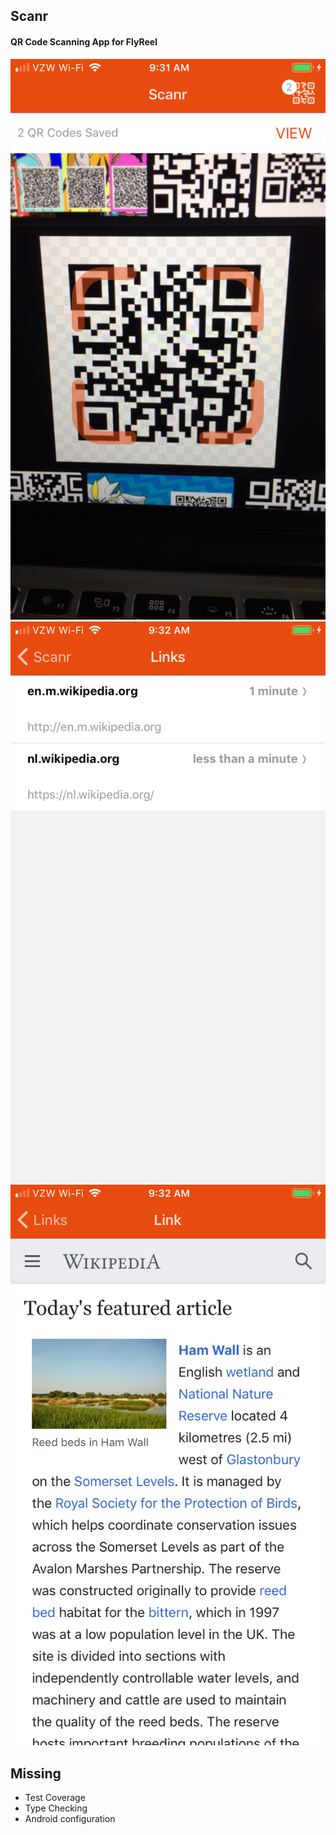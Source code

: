 ## Scanr
#### QR Code Scanning App for FlyReel

![image](src/assets/Scanr.PNG)
![image](src/assets/Links.PNG)
![image](src/assets/Link.PNG)


## Missing
* Test Coverage
* Type Checking
* Android configuration
